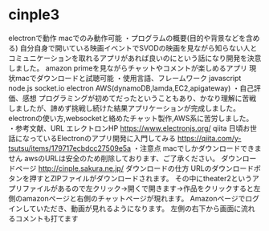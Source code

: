 # cinple3
electronで動作
macでのみ動作可能
・プログラムの概要(目的や背景などを含める)
自分自身で開いている映画イベントでSVODの映画を見ながら知らない人とコミュニケーションを取れるアプリがあれば良いのにという話になり開発を決意しました。
amazon primeを見ながらチャットやコメントが楽しめるアプリ
現状macでダウンロードと試聴可能
・使用言語、フレームワーク
javascript
node.js
socket.io
electron
AWS(dynamoDB,lamda,EC2,apigateway)
・自己評価、感想
プログラミングが初めてだったということもあり、かなり理解に苦戦しましたが、諦めず挑戦し続けた結果アプリケーションが完成しました。
electronの使い方,websocketと絡めたチャット製作,AWS系に苦労しました。
・参考文献、URL
エレクトロンHP
https://www.electronjs.org/ 
qiita 日頃お世話になっているElectronのアプリ開発に入門してみる
https://qiita.com/y-tsutsu/items/179717ecbdcc27509e5a
・注意点
macでしかダウンロードできません
awsのURLは安全のため削除しております、ご了承ください。
ダウンロードページ
http://cinple.sakura.ne.jp/
ダウンロードの仕方
URLのダウンロードボタンを押すとZIPファイルがダウンロードされます。
その中にtheater2というアプリファイルがあるので左クリック→開くで開きます→作品をクリックすると左側のamazonページと右側のチャットページが現れます。
Amazonページでログインしていただき、動画が見れるようになります。
左側の右下から画面に流れるコメントも打てます
